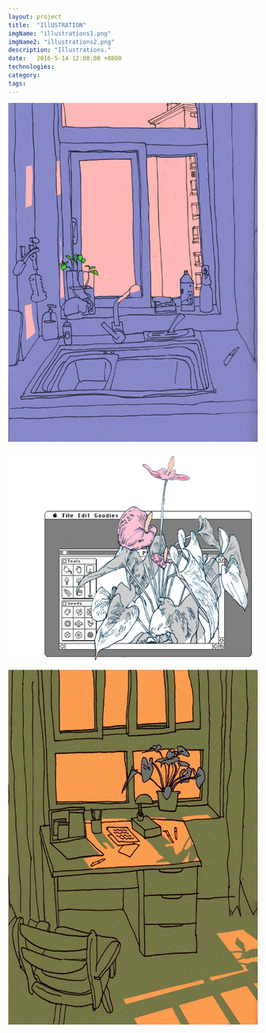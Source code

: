 ```yaml
---
layout: project
title:  "IllUSTRATION"
imgName: "illustrations1.png"
imgName2: "illustrations2.png"
description: "Illustrations."
date:   2016-5-14 12:00:00 +0800
technologies: 
category: 
tags: 
---
```


![Alt](/img/illustrations/illo1.jpg)

![Alt](/img/illustrations/illo2.png)

![Alt](/img/illustrations/illo3.jpg)


